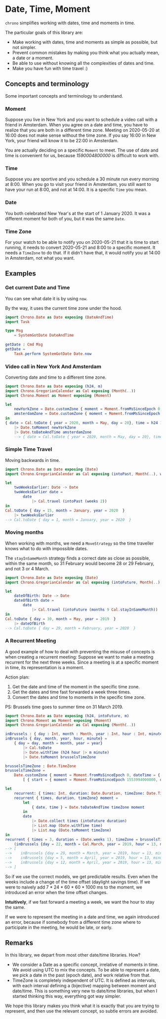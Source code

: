 # Date, Time, Moment

`chrono` simplifies working with dates, time and moments in time.

The particular goals of this library are:
- Make working with dates, time and moments as simple as possible, but not simpler.
- Prevent common mistakes by making you think what you actually mean, a date or a moment.
- Be able to use without knowing all the complexities of dates and time.
- Make you have fun with time travel :)

## Concepts and terminology

Some important concepts and terminology to understand.

### Moment

Suppose you live in New York and you want to schedule a video call with a friend
in Amsterdam. When you agree on a date and time, you have to realize that you
are both in a different time zone. Meeting on 2020-05-20 at 16:00 does not make
sense without the time zone. If you say 16:00 in New York, your friend will know
it to be 22:00 in Amsterdam.

You are actually deciding on a specific `Moment` to meet. The use of date and time
is convenient for us, because *1590004800000* is difficult to work with.

### Time

Suppose you are sportive and you schedule a 30 minute run every morning at 8:00.
When you go to visit your friend in Amsterdam, you still want to have your run
at 8:00, and not at 14:00. It is a specific `Time` you mean.

### Date

You both celebrated New Year's at the start of 1 January 2020. It was a different
moment for both of you, but it was the same `Date`.

### Time Zone

For your watch to be able to notify you on 2020-05-21 that it is time to start
running, it needs to convert 2020-05-21 and 8:00 to a specific moment. It needs
a `TimeZone` to do that. If it didn't have that, it would notify you at 14:00 in
Amsterdam, not what you want.

## Examples

### Get current Date and Time

You can see what date it is by using `now`.

By the way, it uses the current time zone under the hood.

```elm
import Chrono.Date as Date exposing (DateAndTime)
import Task

type Msg
    = SystemGotDate DateAndTime
    
getDate : Cmd Msg
getDate =
    Task.perform SystemGotDate Date.now
```

### Video call in New York And Amsterdam

Converting date and time to a different time zone.

```elm
import Chrono.Date as Date exposing (h24, m)
import Chrono.GregorianCalendar as Cal exposing (Month(..))
import Chrono.Moment as Moment exposing (Moment)

let
    newYorkZone = Date.customZone { moment = Moment.fromMsSinceEpoch 0, dateTime = { date = Cal.toDate { year = 1969, month = December, day = 31 }, time = h24 20 |> m 0 } } []
    amsterdamZone = Date.customZone { moment = Moment.fromMsSinceEpoch 0, dateTime = { date = Cal.toDate { year = 1970, month = January, day = 1}, time = h24 2 |> m 0 } } []
in
{ date = Cal.toDate { year = 2020, month = May, day = 20}, time = h24 16 |> m 0 }
    |> Date.toMoment newYorkZone
    |> Date.toDateAndTime amsterdamZone
    --> { date = Cal.toDate { year = 2020, month = May, day = 20}, time = h24 22 |> m 0 }
```

### Simple Time Travel

Moving backwards in time.

```elm
import Chrono.Date as Date exposing (Date)
import Chrono.GregorianCalendar as Cal exposing (intoPast, Month(..), weeks)

let
    twoWeeksEarlier: Date -> Date
    twoWeeksEarlier date =
        date 
            |> Cal.travel (intoPast (weeks 2))
in
Cal.toDate { day = 15, month = January, year = 2020  }
    |> twoWeeksEarlier
--> Cal.toDate { day = 1, month = January, year = 2020  }
```

### Moving months

When working with months, we need a `MoveStrategy` so the time traveller
knows what to do with impossible dates.

The `stayInSameMonth` strategy finds a correct date as close as possible, within
the same month, so 31 February would become 28 or 29 February, and not 3 or 4
March.

```elm
import Chrono.Date as Date exposing (Date)
import Chrono.GregorianCalendar as Cal exposing (intoFuture, Month(..), months)

let
    dateOfBirth: Date -> Date
    dateOfBirth date =
        date 
            |> Cal.travel (intoFuture (months 9 Cal.stayInSameMonth))
in
Cal.toDate { day = 30, month = May, year = 2019  }
    |> dateOfBirth
--> Cal.toDate { day = 29, month = February, year = 2020  }
```

### A Recurrent Meeting

A good example of how to deal with preventing the misuse of concepts is when
creating a recurrent meeting:
Suppose we want to make a meeting recurrent for the next three weeks.
Since a meeting is at a specific moment in time, its representation is a moment.

Action plan:
1. Get the date and time of the moment in the specific time zone.
2. Get the dates and time fast forwarded a week three times.
3. Convert the dates and time to moments in the specific time zone.

PS: Brussels time goes to summer time on 31 March 2019.

```elm
import Chrono.Date as Date exposing (h24, intoFuture, m)
import Chrono.Moment as Moment exposing (Moment)
import Chrono.GregorianCalendar as Cal exposing (Month(..))

inBrussels : { day : Int, month : Month, year : Int, hour : Int, minute : Int } -> Moment
inBrussels { day, month, year, hour, minute} =
    { day = day, month = month, year = year}
        |> Cal.toDate
        |> Date.withTime (h24 hour |> m minute)
        |> Date.toMoment brusselsTimeZone

brusselsTimeZone : Date.TimeZone 
brusselsTimeZone =
    Date.customZone { moment = Moment.fromMsSinceEpoch 0, dateTime = { date = Cal.toDate { year = 1970, month = January, day = 1}, time = h24 1 |> m 0 } }
        [ { start = { moment = Moment.fromMsSinceEpoch 1553994000000, dateTime = { date = Cal.toDate { year = 2019, month = March, day = 31 }, time = h24 3 |> m 0 } } } ]

let
    recurrent: { times: Int, duration: Date.Duration, timeZone: Date.TimeZone} -> Moment -> List Moment
    recurrent { times, duration, timeZone} moment =
        let
            { date, time } = Date.toDateAndTime timeZone moment
        in
        date
            |> Date.collect times (intoFuture duration)
            |> List.map (Date.withTime time)
            |> List.map (Date.toMoment timeZone)
in
recurrent { times = 3, duration = (Date.weeks 1), timeZone = brusselsTimeZone}
    (inBrussels {day = 22, month = Cal.March, year = 2019, hour = 13, minute = 0})
--> [
-->    inBrussels {day = 29, month = March, year = 2019, hour = 13, minute = 0},
-->    inBrussels {day = 5, month = April, year = 2019, hour = 13, minute = 0},
-->    inBrussels {day = 12, month = April, year = 2019, hour = 13, minute = 0}
--> ]
```

So if we use the correct models, we get predictable results. Even when the weeks
include a change of the time offset (daylight savings time).
If we were to naively add 7 \* 24 \* 60 \* 60 \* 1000 ms to the moment, we introduced
an error when the time offset changes.

**Intuitively**, if we fast forward a meeting
a week, we want the hour to stay the same.

If we were to represent the meeting in a date and time, we again introduced an error,
because if somebody from a different time zone where to participate in the meeting,
he would be late, or early.


## Remarks

In this library, we depart from most other date/time libraries. How?
- We consider a Date as a specific concept, irrelative of moments in time. We avoid using UTC to mix the concepts.
To be able to represent a date, we pick a date in the past (epoch date), and work relative from that.
- TimeZone is completely independent of UTC. It is defined as intervals,
with each interval defining a (bijective) mapping between moment and date/time. This
is something very new to date/time libraries, but when I started
thinking this way, everything got way simpler.

We hope this library makes you think what it is exactly that you are trying to
represent, and then use the relevant concept, so subtle errors are avoided.
